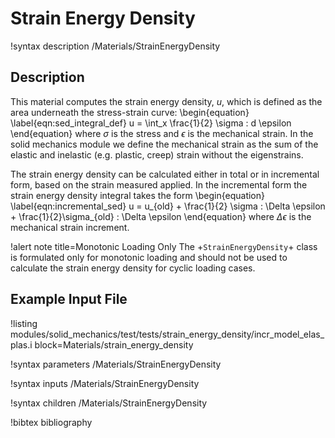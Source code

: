 # Strain Energy Density

!syntax description /Materials/StrainEnergyDensity

## Description

This material computes the strain energy density, $u$, which is defined as the
area underneath the stress-strain curve:
\begin{equation}
  \label{eqn:sed_integral_def}
  u = \int_x \frac{1}{2} \sigma : d \epsilon
\end{equation}
where $\sigma$ is the stress and $\epsilon$ is the mechanical strain. In the
solid mechanics module we define the mechanical strain as the sum of the
elastic and inelastic (e.g. plastic, creep) strain without the eigenstrains.

The strain energy density can be calculated either in total or in incremental
form, based on the strain measured applied.
In the incremental form the strain energy density integral takes the form
\begin{equation}
  \label{eqn:incremental_sed}
  u = u_{old} + \frac{1}{2} \sigma : \Delta \epsilon +
      \frac{1}{2}\sigma_{old} : \Delta \epsilon
\end{equation}
where $\Delta \epsilon$ is the mechanical strain increment.

!alert note title=Monotonic Loading Only
The +`StrainEnergyDensity`+ class is formulated only for monotonic loading and
should not be used to calculate the strain energy density for cyclic loading cases.

## Example Input File

!listing modules/solid_mechanics/test/tests/strain_energy_density/incr_model_elas_plas.i block=Materials/strain_energy_density

!syntax parameters /Materials/StrainEnergyDensity

!syntax inputs /Materials/StrainEnergyDensity

!syntax children /Materials/StrainEnergyDensity

!bibtex bibliography
